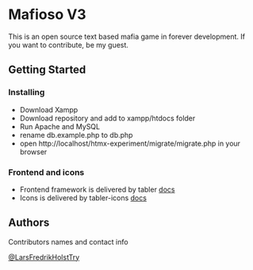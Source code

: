 # Mafioso V3

This is an open source text based mafia game in forever development.
If you want to contribute, be my guest.

## Getting Started

### Installing

- Download Xampp
- Download repository and add to xampp/htdocs folder
- Run Apache and MySQL
- rename db.example.php to db.php
- open http://localhost/htmx-experiment/migrate/migrate.php in your browser

### Frontend and icons

- Frontend framework is delivered by tabler [docs](https://preview.tabler.io/docs/index.html)
- Icons is delivered by tabler-icons [docs](https://tabler-icons.io/)

## Authors

Contributors names and contact info

[@LarsFredrikHolstTry](https://github.com/LarsFredrikHolstTry)
